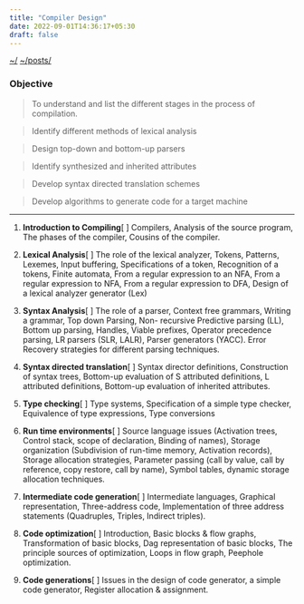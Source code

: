 ```yaml
---
title: "Compiler Design"
date: 2022-09-01T14:36:17+05:30
draft: false
---
```


[~/](../../)
[~/posts/](../)

### Objective

> To understand and list the different stages in the process of compilation.

> Identify different methods of lexical analysis

> Design top-down and bottom-up parsers

> Identify synthesized and inherited attributes

> Develop syntax directed translation schemes

> Develop algorithms to generate code for a target machine

----

1. **Introduction to Compiling**[ ]
    Compilers, Analysis of the source program, The
    phases of the compiler, Cousins of the compiler.

2. **Lexical Analysis**[ ]
    The role of the lexical analyzer, Tokens, Patterns,
    Lexemes, Input buffering, Specifications of a token,
    Recognition of a
    tokens, Finite automata, From a regular expression
    to an NFA, From a regular expression to NFA,
    From a regular expression to DFA, Design of a
    lexical analyzer generator (Lex)

3. **Syntax Analysis**[ ]
    The role of a parser, Context free grammars,
    Writing a grammar, Top down Parsing, Non-
    recursive Predictive parsing
    (LL), Bottom up parsing, Handles, Viable prefixes,
    Operator precedence parsing, LR parsers (SLR,
    LALR), Parser generators (YACC). Error Recovery
    strategies for different parsing techniques.

4. **Syntax directed translation**[ ]
    Syntax director definitions, Construction of syntax
    trees, Bottom-up evaluation of S attributed
    definitions, L attributed definitions, Bottom-up
    evaluation of inherited attributes.

5. **Type checking**[ ]
    Type systems, Specification of a simple type
    checker, Equivalence of type expressions, Type
    conversions

6. **Run time environments**[ ]
    Source language issues (Activation trees, Control
    stack, scope of declaration, Binding of names),
    Storage organization
    (Subdivision of run-time memory, Activation
    records), Storage allocation strategies, Parameter
    passing (call by value, call by reference, copy
    restore, call by name), Symbol tables, dynamic
    storage allocation techniques.

7. **Intermediate code generation**[ ]
    Intermediate languages, Graphical representation,
    Three-address code, Implementation of three
    address statements
    (Quadruples, Triples, Indirect triples).

8. **Code optimization**[ ]
    Introduction, Basic blocks & flow graphs,
    Transformation of basic blocks, Dag representation
    of basic blocks, The
    principle sources of optimization, Loops in flow
    graph, Peephole optimization.

9. **Code generations**[ ]
    Issues in the design of code generator, a simple
    code generator, Register allocation & assignment.